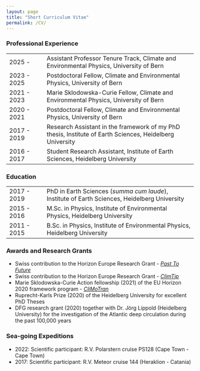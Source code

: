 ```yaml
---
layout: page
title: "Short Curriculum Vitae"
permalink: /CV/
---
```



### Professional Experience  

<table>
<colgroup>
<col width="20%" />
<col width="80%" />
</colgroup>
<tbody>
<tr>
<td markdown="span">2025 - </td>
<td markdown="span">Assistant Professor Tenure Track, Climate and Environmental Physics, University of Bern</td>
</tr>
<tr>
<td markdown="span">2023 - 2025</td>
<td markdown="span">Postdoctoral Fellow, Climate and Environmental Physics, University of Bern</td>
</tr>
<tr>
<td markdown="span">2021 - 2023</td>
<td markdown="span">Marie Sklodowska-Curie Fellow, Climate and Environmental Physics, University of Bern</td>
</tr>
<tr>
<td markdown="span">2020 - 2021</td>
<td markdown="span">Postdoctoral Fellow, Climate and Environmental Physics, University of Bern</td>
</tr>
<tr>
  <td markdown="span">2017 - 2019</td>
  <td markdown="span">Research Assistant in the framework of my PhD thesis, Institute of Earth Sciences, Heidelberg University</td>
</tr>
<tr>
  <td markdown="span">2016 - 2017</td>
  <td markdown="span">Student Research Assistant, Institute of Earth Sciences, Heidelberg University</td>
</tr>
</tbody>
</table>

### Education  

<table>
<colgroup>
<col width="20%" />
<col width="80%" />
</colgroup>
<tbody>
<tr>
<td markdown="span">2017 - 2019</td>
<td markdown="span">PhD in Earth Sciences (<em>summa cum laude</em>), Institute of Earth Sciences, Heidelberg University</td>
</tr>
<tr>
<td markdown="span">2015 - 2016</td>
<td markdown="span">M.Sc. in Physics, Institute of Environmental Physics, Heidelberg University</td>
</tr>
<tr>
  <td markdown="span">2011 - 2015</td>
  <td markdown="span">B.Sc. in Physics, Institute of Environmental Physics, Heidelberg University</td>
</tr>
</tbody>
</table>

### Awards and Research Grants
- Swiss contribution to the Horizon Europe Research Grant - <em>[Past To Future](https://past2future.org)</em>
- Swiss contribution to the Horizon Europe Research Grant - <em>[ClimTip](https://cordis.europa.eu/project/id/101137601)</em>
- Marie Sklodowska-Curie Action fellowship (2021) of the EU Horizon 2020 framework program - <em>[CliMoTran](https://cordis.europa.eu/project/id/101023443)</em>
- Ruprecht-Karls Prize (2020) of the Heidelberg University for excellent PhD Theses
- DFG research grant (2020) together with Dr. Jörg Lippold (Heidelberg University) for the investigation of the Atlantic deep circulation during the past 100,000 years


### Sea-going Expeditions
- 2022: Scientific participant: R.V. Polarstern cruise PS128 (Cape Town - Cape Town)
- 2017: Scientific participant: R.V. Meteor cruise 144 (Heraklion - Catania)
